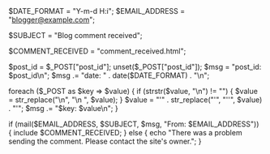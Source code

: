 <section class="comment">
<?php

$DATE_FORMAT = "Y-m-d H:i";
$EMAIL_ADDRESS = "blogger@example.com";

$SUBJECT = "Blog comment received";

$COMMENT_RECEIVED = "comment_received.html";

$post_id = $_POST["post_id"];
unset($_POST["post_id"]);
$msg = "post_id: $post_id\n";
$msg .= "date: " . date($DATE_FORMAT) . "\n";

foreach ($_POST as $key => $value) {
  if (strstr($value, "\n") != "") {
    $value = str_replace("\n", "\n  ", $value);
  }
  $value = "'" . str_replace("'", "''", $value) . "'";
  $msg .= "$key: $value\n";
}

if (mail($EMAIL_ADDRESS, $SUBJECT, $msg, "From: $EMAIL_ADDRESS"))
{
  include $COMMENT_RECEIVED;
}
else
{
  echo "There was a problem sending the comment. Please contact the site's owner.";
}

</section>
